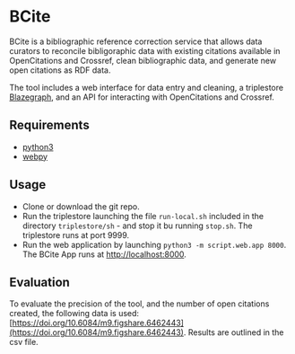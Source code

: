 # BCite
BCite is a bibliographic reference correction service that allows data curators to reconcile bibligoraphic data with existing citations available in OpenCitations and Crossref, clean bibliographic data, and generate new open citations as RDF data.

The tool includes a web interface for data entry and cleaning, a triplestore [Blazegraph](https://www.blazegraph.com), and an API for interacting with OpenCitations and Crossref.

## Requirements

* [python3](https://www.python.org/download/releases/3.0/?)
* [webpy](http://webpy.org/)

## Usage

* Clone or download the git repo.
* Run the triplestore launching the file `run-local.sh` included in the directory `triplestore/sh` - and stop it bu running `stop.sh`. The triplestore runs at port 9999.
* Run the web application by launching `python3 -m script.web.app 8000`. The BCite App runs at [http://localhost:8000](http://localhost:8000).

## Evaluation
To evaluate the precision of the tool, and the number of open citations created, the following data is used: [https://doi.org/10.6084/m9.figshare.6462443](https://doi.org/10.6084/m9.figshare.6462443). Results are outlined in the csv file.